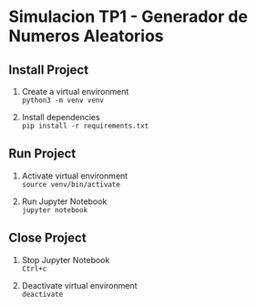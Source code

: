 # Simulacion TP1 - Generador de Numeros Aleatorios

## Install Project
1. Create a virtual environment  
`python3 -m venv venv`

2. Install dependencies  
`pip install -r requirements.txt`

## Run Project
1. Activate virtual environment  
`source venv/bin/activate`

2. Run Jupyter Notebook  
`jupyter notebook`

## Close Project
1. Stop Jupyter Notebook  
`Ctrl+c`

2. Deactivate virtual environment  
`deactivate`